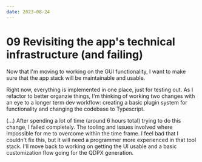 ```yaml
---
date: 2023-08-24
---
```


# 09 Revisiting the app's technical infrastructure (and failing)

Now that I'm moving to working on the GUI functionality, I want to make sure that the app stack will be maintainable and usable.

Right now, everything is implemented in one place, just for testing out. As I refactor to better organzie things, I'm thinking of working two changes with an eye to a longer term dev workflow: creating a basic plugin system for functionality and changing the codebase to Typescript.

(...) After spending a lot of time (around 6 hours total) trying to do this change, I failed completely. The tooling and issues involved where impossible for me to overcome within the time frame. I feel bad that I couldn't fix this, but it will need a programmer more experienced in that tool stack. I'll move back to working on getting the UI usable and a basic customization flow going for the QDPX generation.
